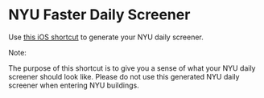 # NYU Faster Daily Screener
Use [this iOS shortcut](https://www.icloud.com/shortcuts/f344f0dc98574bad9d2b4026025d6f4a) to generate your NYU daily screener.

Note:

The purpose of this shortcut is to give you a sense of what your NYU daily screener should look like. Please do not use this generated NYU daily screener when entering NYU buildings.
